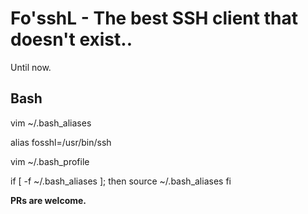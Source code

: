 # Fo'sshL - The best SSH client that doesn't exist.. 

Until now. 

## Bash 
vim ~/.bash_aliases

alias fosshl=/usr/bin/ssh 

vim ~/.bash_profile 

if [ -f ~/.bash_aliases ]; then
   source ~/.bash_aliases
fi

**PRs are welcome.**
